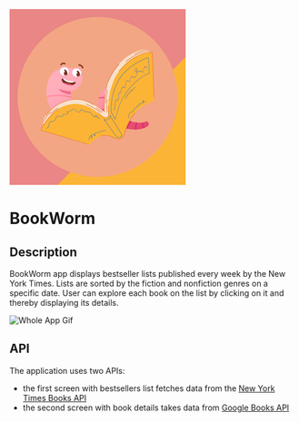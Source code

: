 ![BookWorm icon](/Images&Gifs/BookWormIcon.png)

# BookWorm

## Description

BookWorm app displays bestseller lists published every week by the New York Times. Lists are sorted by the fiction and nonfiction genres on a specific date. User can explore each book on the list by clicking on it and thereby displaying its details.

![Whole App Gif](/Images&Gifs/WholeAppGif.gif)

## API

The application uses two APIs:
* the first screen with bestsellers list fetches data from the [New York Times Books API](https://developer.nytimes.com/docs/books-product/1/overview)
* the second screen with book details takes data from [Google Books API](https://developers.google.com/books/docs/v1/using)



